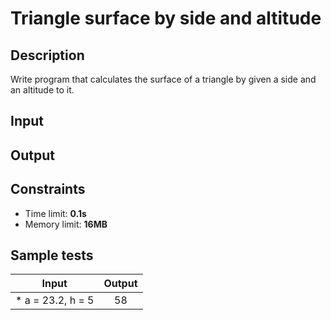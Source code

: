 # Triangle surface by side and altitude

## Description
Write program that calculates the surface of a triangle by given a side and an altitude to it.

## Input

## Output

## Constraints
- Time limit: **0.1s**
- Memory limit: **16MB**

## Sample tests

| Input | Output |
|--------------------------|:-------:|
| * a = 23.2, h = 5        |  58     |
